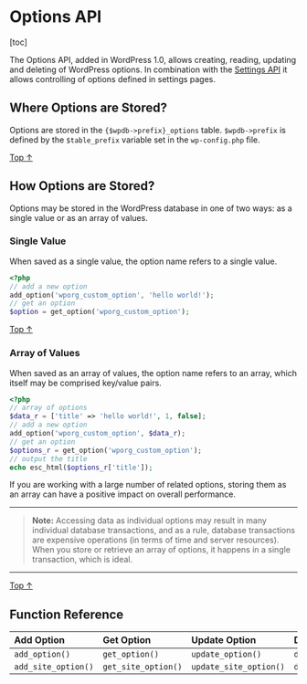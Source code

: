 # Options API

[toc]


The Options API, added in WordPress 1.0, allows creating, reading, updating and deleting of WordPress options. In combination with the [Settings API](https://developer.wordpress.org/plugins/settings/settings-api/) it allows controlling of options defined in settings pages.

## Where Options are Stored? 

Options are stored in the `{$wpdb->prefix}_options` table. `$wpdb->prefix` is defined by the `$table_prefix` variable set in the `wp-config.php` file.

[Top ↑](https://developer.wordpress.org/plugins/settings/options-api/#top)

## How Options are Stored? 

Options may be stored in the WordPress database in one of two ways: as a single value or as an array of values.

### Single Value 

When saved as a single value, the option name refers to a single value.

```php
<?php
// add a new option
add_option('wporg_custom_option', 'hello world!');
// get an option
$option = get_option('wporg_custom_option');
```

[Top ↑](https://developer.wordpress.org/plugins/settings/options-api/#top)

### Array of Values 

When saved as an array of values, the option name refers to an array, which itself may be comprised key/value pairs.

```php
<?php
// array of options
$data_r = ['title' => 'hello world!', 1, false];
// add a new option
add_option('wporg_custom_option', $data_r);
// get an option
$options_r = get_option('wporg_custom_option');
// output the title
echo esc_html($options_r['title']);
```

If you are working with a large number of related options, storing them as an array can have a positive impact on overall performance.

---
> **Note:** Accessing data as individual options may result in many individual database transactions, and as a rule, database transactions are expensive operations (in terms of time and server resources). When you store or retrieve an array of options, it happens in a single transaction, which is ideal.
---

[Top ↑](https://developer.wordpress.org/plugins/settings/options-api/#top)

## Function Reference 

| Add Option          | Get Option          | Update Option          | Delete Option          |
| :------------------ | :------------------ | :--------------------- | :--------------------- |
| `add_option()`      | `get_option()`      | `update_option()`      | `delete_option()`      |
| `add_site_option()` | `get_site_option()` | `update_site_option()` | `delete_site_option()` |

 